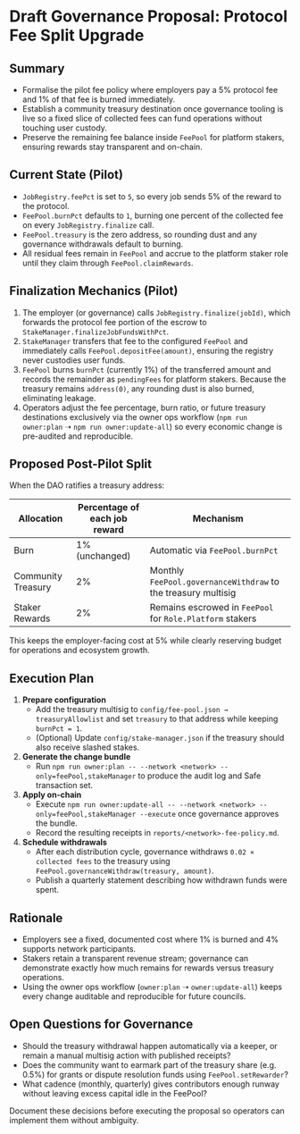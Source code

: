 # Draft Governance Proposal: Protocol Fee Split Upgrade

## Summary
- Formalise the pilot fee policy where employers pay a 5% protocol fee and 1% of that fee is burned immediately.
- Establish a community treasury destination once governance tooling is live so a fixed slice of collected fees can fund operations without touching user custody.
- Preserve the remaining fee balance inside `FeePool` for platform stakers, ensuring rewards stay transparent and on-chain.

## Current State (Pilot)
- `JobRegistry.feePct` is set to `5`, so every job sends 5% of the reward to the protocol.
- `FeePool.burnPct` defaults to `1`, burning one percent of the collected fee on every `JobRegistry.finalize` call.
- `FeePool.treasury` is the zero address, so rounding dust and any governance withdrawals default to burning.
- All residual fees remain in `FeePool` and accrue to the platform staker role until they claim through `FeePool.claimRewards`.

## Finalization Mechanics (Pilot)
1. The employer (or governance) calls `JobRegistry.finalize(jobId)`, which forwards the protocol fee portion of the escrow to `StakeManager.finalizeJobFundsWithPct`.
2. `StakeManager` transfers that fee to the configured `FeePool` and immediately calls `FeePool.depositFee(amount)`, ensuring the registry never custodies user funds.
3. `FeePool` burns `burnPct` (currently 1%) of the transferred amount and records the remainder as `pendingFees` for platform stakers. Because the treasury remains `address(0)`, any rounding dust is also burned, eliminating leakage.
4. Operators adjust the fee percentage, burn ratio, or future treasury destinations exclusively via the owner ops workflow (`npm run owner:plan` ➝ `npm run owner:update-all`) so every economic change is pre-audited and reproducible.

## Proposed Post-Pilot Split
When the DAO ratifies a treasury address:

| Allocation | Percentage of each job reward | Mechanism |
| ---------- | ----------------------------- | --------- |
| Burn       | 1% (unchanged)                | Automatic via `FeePool.burnPct` |
| Community Treasury | 2%                     | Monthly `FeePool.governanceWithdraw` to the treasury multisig |
| Staker Rewards | 2%                         | Remains escrowed in `FeePool` for `Role.Platform` stakers |

This keeps the employer-facing cost at 5% while clearly reserving budget for operations and ecosystem growth.

## Execution Plan
1. **Prepare configuration**
   - Add the treasury multisig to `config/fee-pool.json → treasuryAllowlist` and set `treasury` to that address while keeping `burnPct = 1`.
   - (Optional) Update `config/stake-manager.json` if the treasury should also receive slashed stakes.
2. **Generate the change bundle**
   - Run `npm run owner:plan -- --network <network> --only=feePool,stakeManager` to produce the audit log and Safe transaction set.
3. **Apply on-chain**
   - Execute `npm run owner:update-all -- --network <network> --only=feePool,stakeManager --execute` once governance approves the bundle.
   - Record the resulting receipts in `reports/<network>-fee-policy.md`.
4. **Schedule withdrawals**
   - After each distribution cycle, governance withdraws `0.02 × collected fees` to the treasury using `FeePool.governanceWithdraw(treasury, amount)`.
   - Publish a quarterly statement describing how withdrawn funds were spent.

## Rationale
- Employers see a fixed, documented cost where 1% is burned and 4% supports network participants.
- Stakers retain a transparent revenue stream; governance can demonstrate exactly how much remains for rewards versus treasury operations.
- Using the owner ops workflow (`owner:plan` ➝ `owner:update-all`) keeps every change auditable and reproducible for future councils.

## Open Questions for Governance
- Should the treasury withdrawal happen automatically via a keeper, or remain a manual multisig action with published receipts?
- Does the community want to earmark part of the treasury share (e.g. 0.5%) for grants or dispute resolution funds using `FeePool.setRewarder`?
- What cadence (monthly, quarterly) gives contributors enough runway without leaving excess capital idle in the FeePool?

Document these decisions before executing the proposal so operators can implement them without ambiguity.
